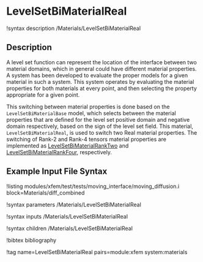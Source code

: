 # LevelSetBiMaterialReal

!syntax description /Materials/LevelSetBiMaterialReal

## Description

A level set function can represent the location of the interface between two material domains, which in general could have different material properties. A system has been developed to evaluate the proper models for a given material in such a system. This system operates by evaluating the material properties for both materials at every point, and then selecting the property appropriate for a given point.

This switching between material properties is done based on the `LevelSetBiMaterialBase` model, which selects between the material properties that are defined for the level set positive domain and negative domain respectively, based on the sign of the level set field. This material, `LevelSetBiMaterialReal`, is used to switch two Real material properties. The switching of Rank-2 and Rank-4 tensors material properties are implemented as [LevelSetBiMaterialRankTwo](LevelSetBiMaterialRankTwo.md) and [LevelSetBiMaterialRankFour](LevelSetBiMaterialRankFour.md), respectively.   

## Example Input File Syntax

!listing modules/xfem/test/tests/moving_interface/moving_diffusion.i block=Materials/diff_combined

!syntax parameters /Materials/LevelSetBiMaterialReal

!syntax inputs /Materials/LevelSetBiMaterialReal

!syntax children /Materials/LevelSetBiMaterialReal

!bibtex bibliography

!tag name=LevelSetBiMaterialReal pairs=module:xfem system:materials
